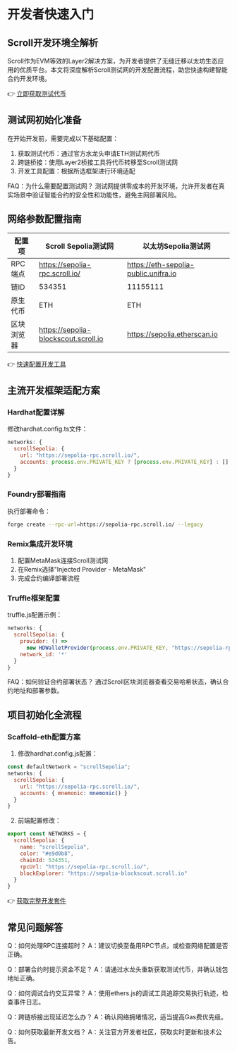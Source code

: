 # 开发者快速入门

## Scroll开发环境全解析

Scroll作为EVM等效的Layer2解决方案，为开发者提供了无缝迁移以太坊生态应用的优质平台。本文将深度解析Scroll测试网的开发配置流程，助您快速构建智能合约开发环境。

👉 [立即获取测试代币](https://bit.ly/okx_welcome)

## 测试网初始化准备

在开始开发前，需要完成以下基础配置：
1. 获取测试代币：通过官方水龙头申请ETH测试网代币
2. 跨链桥接：使用Layer2桥接工具将代币转移至Scroll测试网
3. 开发工具配置：根据所选框架进行环境适配

FAQ：为什么需要配置测试网？
测试网提供零成本的开发环境，允许开发者在真实场景中验证智能合约的安全性和功能性，避免主网部署风险。

## 网络参数配置指南

| 配置项          | Scroll Sepolia测试网       | 以太坊Sepolia测试网        |
|-----------------|---------------------------|---------------------------|
| RPC端点         | https://sepolia-rpc.scroll.io/ | https://eth-sepolia-public.unifra.io |
| 链ID            | 534351                    | 11155111                  |
| 原生代币        | ETH                       | ETH                       |
| 区块浏览器      | https://sepolia-blockscout.scroll.io | https://sepolia.etherscan.io |

👉 [快速配置开发工具](https://bit.ly/okx_welcome)

## 主流开发框架适配方案

### Hardhat配置详解
修改hardhat.config.ts文件：
```javascript
networks: {
  scrollSepolia: {
    url: "https://sepolia-rpc.scroll.io/",
    accounts: process.env.PRIVATE_KEY ? [process.env.PRIVATE_KEY] : []
  }
}
```

### Foundry部署指南
执行部署命令：
```bash
forge create --rpc-url=https://sepolia-rpc.scroll.io/ --legacy
```

### Remix集成开发环境
1. 配置MetaMask连接Scroll测试网
2. 在Remix选择"Injected Provider - MetaMask"
3. 完成合约编译部署流程

### Truffle框架配置
truffle.js配置示例：
```javascript
networks: {
  scrollSepolia: {
    provider: () => 
      new HDWalletProvider(process.env.PRIVATE_KEY, "https://sepolia-rpc.scroll.io/"),
    network_id: '*'
  }
}
```

FAQ：如何验证合约部署状态？
通过Scroll区块浏览器查看交易哈希状态，确认合约地址和部署参数。

## 项目初始化全流程

### Scaffold-eth配置方案
1. 修改hardhat.config.js配置：
```javascript
const defaultNetwork = "scrollSepolia";
networks: {
  scrollSepolia: {
    url: "https://sepolia-rpc.scroll.io/",
    accounts: { mnemonic: mnemonic() }
  }
}
```

2. 前端配置修改：
```javascript
export const NETWORKS = {
  scrollSepolia: {
    name: "scrollSepolia",
    color: "#e9d0b8",
    chainId: 534351,
    rpcUrl: "https://sepolia-rpc.scroll.io/",
    blockExplorer: "https://sepolia-blockscout.scroll.io"
  }
}
```

👉 [获取完整开发套件](https://bit.ly/okx_welcome)

## 常见问题解答

Q：如何处理RPC连接超时？
A：建议切换至备用RPC节点，或检查网络配置是否正确。

Q：部署合约时提示资金不足？
A：请通过水龙头重新获取测试代币，并确认钱包地址正确。

Q：如何调试合约交互异常？
A：使用ethers.js的调试工具追踪交易执行轨迹，检查事件日志。

Q：跨链桥接出现延迟怎么办？
A：确认网络拥堵情况，适当提高Gas费优先级。

Q：如何获取最新开发文档？
A：关注官方开发者社区，获取实时更新和技术公告。
